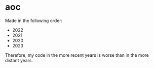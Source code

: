 # aoc

Made in the following order:

- 2022
- 2021
- 2020
- 2023

Therefore, my code in the more recent years is worse than in the more distant years.